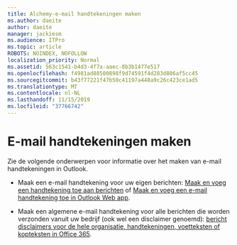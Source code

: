```yaml
---
title: Alchemy-e-mail handtekeningen maken
ms.author: daeite
author: daeite
manager: jackiesm
ms.audience: ITPro
ms.topic: article
ROBOTS: NOINDEX, NOFOLLOW
localization_priority: Normal
ms.assetid: 563c1541-b4d3-4f7a-aaec-8b3b1477e517
ms.openlocfilehash: f4981ad88500898f9d74591f4d283d806af5cc45
ms.sourcegitcommit: b43f77221f47b50c41197a448a9c26c423ce1ad5
ms.translationtype: MT
ms.contentlocale: nl-NL
ms.lasthandoff: 11/15/2019
ms.locfileid: "37766742"
---
```

# <a name="create-email-signatures"></a>E-mail handtekeningen maken

Zie de volgende onderwerpen voor informatie over het maken van e-mail handtekeningen in Outlook.
  
- Maak een e-mail handtekening voor uw eigen berichten: [Maak en voeg een handtekening toe aan berichten](https://support.office.com/article/8ee5d4f4-68fd-464a-a1c1-0e1c80bb27f2.aspx) of [Maak en voeg een e-mail handtekening toe in Outlook Web app](https://support.office.com/article/0f230564-11b9-4239-83de-f10cbe4dfdfc.aspx).
    
- Maak een algemene e-mail handtekening voor alle berichten die worden verzonden vanuit uw bedrijf (ook wel een disclaimer genoemd): [bericht disclaimers voor de hele organisatie, handtekeningen, voetteksten of kopteksten in Office 365](https://go.microsoft.com/fwlink/p/?linkid=391096).
    

